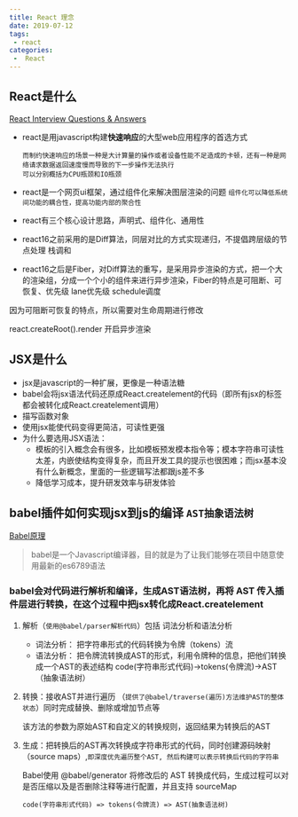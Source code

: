 ```yaml
---
title: React 理念
date: 2019-07-12
tags:
 - react
categories:
 -  React
---
```


## React是什么
[React Interview Questions & Answers](https://github.com/semlinker/reactjs-interview-questions)

+ react是用javascript构建**快速响应**的大型web应用程序的首选方式

      而制约快速响应的场景一种是大计算量的操作或者设备性能不足造成的卡顿，还有一种是网络请求数据返回速度慢而导致的下一步操作无法执行
      可以分别概括为CPU瓶颈和IO瓶颈
+ react是一个网页ui框架，通过组件化来解决图层渲染的问题 ```组件化可以降低系统间功能的耦合性，提高功能内部的聚合性``` 
+ react有三个核心设计思路，声明式、组件化、通用性
+ react16之前采用的是Diff算法，同层对比的方式实现递归，不提倡跨层级的节点处理 栈调和 
+ react16之后是Fiber，对Diff算法的重写，是采用异步渲染的方式，把一个大的渲染组，分成一个个小的组件来进行异步渲染，Fiber的特点是可阻断、可恢复、优先级  lane优先级   schedule调度

因为可阻断可恢复的特点，所以需要对生命周期进行修改

react.createRoot().render  开启异步渲染

## JSX是什么

+ jsx是javascript的一种扩展，更像是一种语法糖
+ babel会将jsx语法代码还原成React.createlement的代码（即所有jsx的标签都会被转化成React.createlement调用）
+ 描写函数对象
+ 使用jsx能使代码变得更简洁，可读性更强
+ 为什么要选用JSX语法：
    + 模板的引入概念会有很多，比如模板预发模本指令等；模本字符串可读性太差，内嵌使结构变得复杂，而且开发工具的提示也很困难；而jsx基本没有什么新概念，里面的一些逻辑写法都跟js差不多
    + 降低学习成本，提升研发效率与研发体验

## babel插件如何实现jsx到js的编译 ```AST抽象语法树```

[Babel原理](https://mp.weixin.qq.com/s/kI9nm5_hpTvGHHE61fzHNQ)

> babel是一个Javascript编译器，目的就是为了让我们能够在项目中随意使用最新的es6789语法

### babel会对代码进行解析和编译，生成AST语法树，再将 AST 传入插件层进行转换，在这个过程中把jsx转化成React.createlement

1. 解析（`使用@babel/parser解析代码`）包括 词法分析和语法分析

    + 词法分析： 把字符串形式的代码转换为令牌（tokens）流
    + 语法分析： 把令牌流转换成AST的形式，利用令牌种的信息，把他们转换成一个AST的表述结构
        code(字符串形式代码)->tokens(令牌流)->AST（抽象语法树）
2. 转换：接收AST并进行遍历 （`提供了@babel/traverse(遍历)方法维护AST的整体状态`）同时完成替换、删除或增加节点等

    该方法的参数为原始AST和自定义的转换规则，返回结果为转换后的AST
3. 生成：把转换后的AST再次转换成字符串形式的代码，同时创建源码映射（source maps）,`即深度优先遍历整个AST, 然后构建可以表示转换后代码的字符串`

    Babel使用 @babel/generator 将修改后的 AST 转换成代码，生成过程可以对是否压缩以及是否删除注释等进行配置，并且支持 sourceMap
    
    `code(字符串形式代码) => tokens(令牌流) => AST(抽象语法树)`

